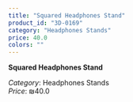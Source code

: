 ```yaml
---
title: "Squared Headphones Stand"
product_id: "3D-0169"
category: "Headphones Stands"
price: 40.0
colors: ""
---
```


**Squared Headphones Stand**

*Category*: Headphones Stands  
*Price*: ₪40.0

